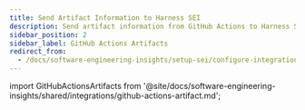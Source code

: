 ```yaml
---
title: Send Artifact Information to Harness SEI
description: Send artifact information from GitHub Actions to Harness SEI.
sidebar_position: 2
sidebar_label: GitHub Actions Artifacts
redirect_from:
  - /docs/software-engineering-insights/setup-sei/configure-integrations/github-actions/gha-artifact-information
---
```


import GitHubActionsArtifacts from '@site/docs/software-engineering-insights/shared/integrations/github-actions-artifact.md';

<GitHubActionsArtifacts />